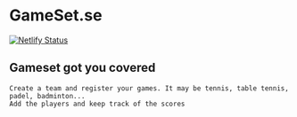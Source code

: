# GameSet.se
[![Netlify Status](https://api.netlify.com/api/v1/badges/04eeb919-d990-4b3f-a3fa-2b9d2168f8c6/deploy-status)](https://app.netlify.com/sites/silly-hermann-8b9985/deploys)

## Gameset got you covered
```
Create a team and register your games. It may be tennis, table tennis, padel, badminton...
Add the players and keep track of the scores
```
